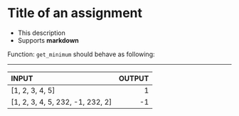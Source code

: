 # Title of an assignment

- This description
- Supports **markdown**

Function: `get_minimum` should behave as following:

-----------------------------------

| INPUT | OUTPUT |
| :--- | ---: |
|[1, 2, 3, 4, 5]|1|
|[1, 2, 3, 4, 5, 232, -1, 232, 2]|-1|